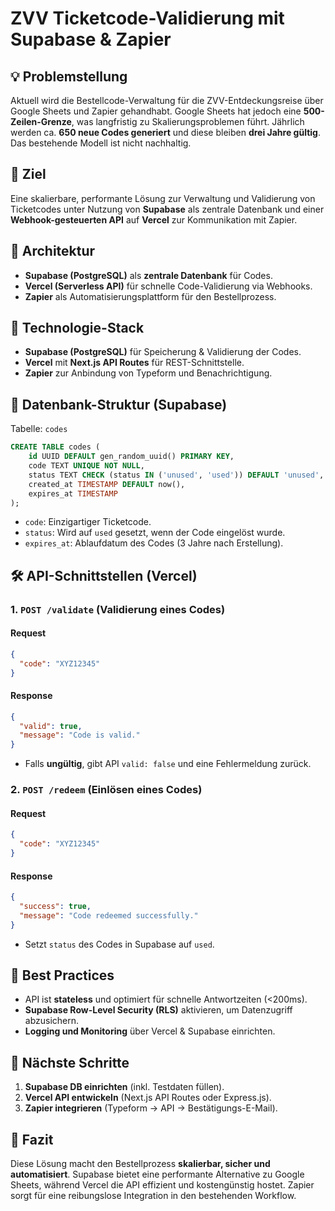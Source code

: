 # ZVV Ticketcode-Validierung mit Supabase & Zapier

## 💡 Problemstellung
Aktuell wird die Bestellcode-Verwaltung für die ZVV-Entdeckungsreise über Google Sheets und Zapier gehandhabt. Google Sheets hat jedoch eine **500-Zeilen-Grenze**, was langfristig zu Skalierungsproblemen führt. Jährlich werden ca. **650 neue Codes generiert** und diese bleiben **drei Jahre gültig**. Das bestehende Modell ist nicht nachhaltig.

## 🚀 Ziel
Eine skalierbare, performante Lösung zur Verwaltung und Validierung von Ticketcodes unter Nutzung von **Supabase** als zentrale Datenbank und einer **Webhook-gesteuerten API** auf **Vercel** zur Kommunikation mit Zapier.

## 💪 Architektur
- **Supabase (PostgreSQL)** als **zentrale Datenbank** für Codes.
- **Vercel (Serverless API)** für schnelle Code-Validierung via Webhooks.
- **Zapier** als Automatisierungsplattform für den Bestellprozess.

## 🔧 Technologie-Stack
- **Supabase (PostgreSQL)** für Speicherung & Validierung der Codes.
- **Vercel** mit **Next.js API Routes** für REST-Schnittstelle.
- **Zapier** zur Anbindung von Typeform und Benachrichtigung.

## 🎯 Datenbank-Struktur (Supabase)
Tabelle: `codes`
```sql
CREATE TABLE codes (
    id UUID DEFAULT gen_random_uuid() PRIMARY KEY,
    code TEXT UNIQUE NOT NULL,
    status TEXT CHECK (status IN ('unused', 'used')) DEFAULT 'unused',
    created_at TIMESTAMP DEFAULT now(),
    expires_at TIMESTAMP
);
```
- `code`: Einzigartiger Ticketcode.
- `status`: Wird auf `used` gesetzt, wenn der Code eingelöst wurde.
- `expires_at`: Ablaufdatum des Codes (3 Jahre nach Erstellung).

## 🛠️ API-Schnittstellen (Vercel)
### **1. `POST /validate`** (Validierung eines Codes)
#### Request
```json
{
  "code": "XYZ12345"
}
```
#### Response
```json
{
  "valid": true,
  "message": "Code is valid."
}
```
- Falls **ungültig**, gibt API `valid: false` und eine Fehlermeldung zurück.

### **2. `POST /redeem`** (Einlösen eines Codes)
#### Request
```json
{
  "code": "XYZ12345"
}
```
#### Response
```json
{
  "success": true,
  "message": "Code redeemed successfully."
}
```
- Setzt `status` des Codes in Supabase auf `used`.

## 🚨 Best Practices
- API ist **stateless** und optimiert für schnelle Antwortzeiten (<200ms).
- **Supabase Row-Level Security (RLS)** aktivieren, um Datenzugriff abzusichern.
- **Logging und Monitoring** über Vercel & Supabase einrichten.

## 🏢 Nächste Schritte
1. **Supabase DB einrichten** (inkl. Testdaten füllen).
2. **Vercel API entwickeln** (Next.js API Routes oder Express.js).
3. **Zapier integrieren** (Typeform -> API -> Bestätigungs-E-Mail).

## 🎉 Fazit
Diese Lösung macht den Bestellprozess **skalierbar, sicher und automatisiert**. Supabase bietet eine performante Alternative zu Google Sheets, während Vercel die API effizient und kostengünstig hostet. Zapier sorgt für eine reibungslose Integration in den bestehenden Workflow.
